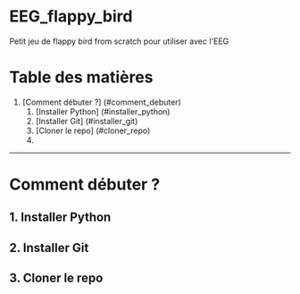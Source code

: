 # EEG_flappy_bird
Petit jeu de flappy bird from scratch pour utiliser avec l'EEG

# Table des matières
1. [Comment débuter ?] (#comment_debuter)
    1. [Installer Python] (#installer_python)
    2. [Installer Git] (#installer_git)
    3. [Cloner le repo] (#cloner_repo)
    4. 
---

# Comment débuter ?

## 1. Installer Python

## 2. Installer Git

## 3. Cloner le repo
